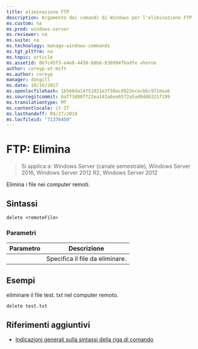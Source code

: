 ```yaml
---
title: eliminazione FTP
description: Argomento dei comandi di Windows per l'eliminazione FTP
ms.custom: na
ms.prod: windows-server
ms.reviewer: na
ms.suite: na
ms.technology: manage-windows-commands
ms.tgt_pltfrm: na
ms.topic: article
ms.assetid: 067c45f3-e4e8-4450-b8b6-836994f6adfe vhorne
author: coreyp-at-msft
ms.author: coreyp
manager: dongill
ms.date: 10/16/2017
ms.openlocfilehash: 1b566da14751921e2f38acd922ececbbc972daa6
ms.sourcegitcommit: 6aff3d88ff22ea141a6ea6572a5ad8dd6321f199
ms.translationtype: MT
ms.contentlocale: it-IT
ms.lasthandoff: 09/27/2019
ms.locfileid: "71376450"
---
```

# <a name="ftp-delete"></a>FTP: Elimina

>Si applica a: Windows Server (canale semestrale), Windows Server 2016, Windows Server 2012 R2, Windows Server 2012

Elimina i file nei computer remoti.   
## <a name="syntax"></a>Sintassi  
```  
delete <remoteFile>  
```  
### <a name="parameters"></a>Parametri  

|  Parametro   |          Descrizione          |
|--------------|-------------------------------|
| <remoteFile> | Specifica il file da eliminare. |

## <a name="BKMK_Examples"></a>Esempi  
eliminare il file test. txt nel computer remoto.  
```  
delete test.txt  
```  
## <a name="additional-references"></a>Riferimenti aggiuntivi  
-   [Indicazioni generali sulla sintassi della riga di comando](command-line-syntax-key.md)  
